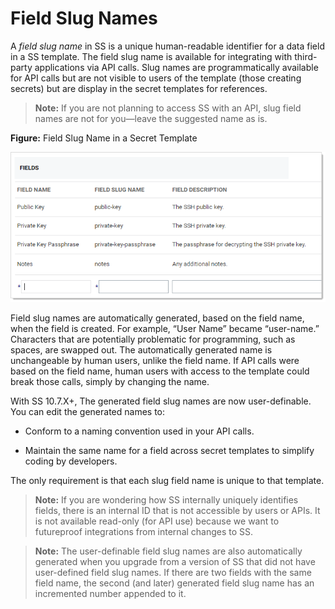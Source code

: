 [title]: # (Field Slug Names)
[tags]: # (Template)
[priority]: # (1000)

# Field Slug Names

A *field slug name* in SS is a unique human-readable identifier for a data field in a SS template. The field slug name is available for integrating with third-party applications via API calls. Slug names are programmatically available for API calls but are not visible to users of the template (those creating secrets) but are display in the secret templates for references.

>**Note:** If you are not planning to access SS with an API, slug field names are not for you—leave the suggested name as is.

**Figure:** Field Slug Name in a Secret Template

![image-20191101144814839](images/image-20191101144814839.png)

Field slug names are automatically generated, based on the field name, when the field is created. For example, “User Name” became “user-name.” Characters that are potentially problematic for programming, such as spaces, are swapped out. The automatically generated name is unchangeable by human users, unlike the field name. If API calls were based on the field name, human users with access to the template could break those calls, simply by changing the name.

With SS 10.7.X+, The generated field slug names are now user-definable. You can edit the generated names to:

- Conform to a naming convention used in your API calls.

- Maintain the same name for a field across secret templates to simplify coding by developers.

The only requirement is that each slug field name is unique to that template.

> **Note:** If you are wondering how SS internally uniquely identifies fields, there is an internal ID that is not accessible by users or APIs. It is not available read-only (for API use) because we want to futureproof integrations from internal changes to SS.

> **Note:** The user-definable field slug names are also automatically generated when you upgrade from a version of SS that did not have user-defined field slug names. If there are two fields with the same field name, the second (and later) generated field slug name has an incremented number appended to it.

